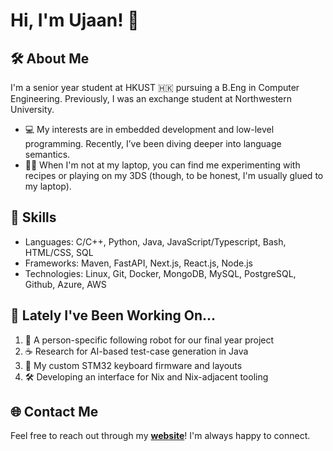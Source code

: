 # Hi, I'm Ujaan! 👋


## 🛠️ About Me

I'm a senior year student at HKUST 🇭🇰 pursuing a B.Eng in Computer Engineering. Previously, I was an exchange student at Northwestern University.

- 💻 My interests are in embedded development and low-level programming. Recently, I’ve been diving deeper into language semantics.
- 🧑‍🍳 When I'm not at my laptop, you can find me experimenting with recipes or playing on my 3DS (though, to be honest, I'm usually glued to my laptop).

## 🍳 Skills
- Languages: C/C++, Python, Java, JavaScript/Typescript, Bash, HTML/CSS, SQL 
- Frameworks: Maven, FastAPI, Next.js, React.js, Node.js
- Technologies: Linux, Git, Docker, MongoDB, MySQL, PostgreSQL, Github, Azure, AWS

## 🔧 Lately I've Been Working On...
1. 🤖 A person-specific following robot for our final year project
2. ☕️ Research for AI-based test-case generation in Java
3. 🎹 My custom STM32 keyboard firmware and layouts  
4. 🛠️ Developing an interface for Nix and Nix-adjacent tooling  


## 🌐 Contact Me

Feel free to reach out through my **[website](https://ujaandas.me)**! I'm always happy to connect.
